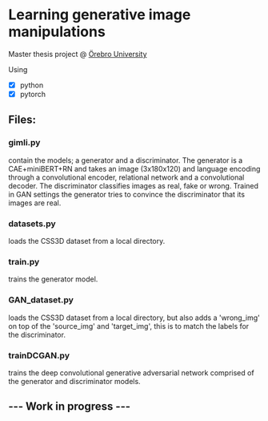 # Learning generative image manipulations

Master thesis project @ [Örebro University](oru.se)

Using 
- [x] python
- [x] pytorch

## Files:
### gimli.py 
contain the models; a generator and a discriminator. The generator is a CAE+miniBERT+RN and takes an image (3x180x120) and language encoding through a convolutional encoder, relational network and a convolutional decoder. The discriminator classifies images as real, fake or wrong. Trained in GAN settings the generator tries to convince the discriminator that its images are real.

### datasets.py 
loads the CSS3D dataset from a local directory.

### train.py 
trains the generator model.

### GAN_dataset.py 
loads the CSS3D dataset from a local directory, but also adds a 'wrong_img' on top of the 'source_img' and 'target_img', this is to match the labels for the discriminator.

### trainDCGAN.py 
trains the deep convolutional generative adversarial network comprised of the generator and discriminator models.


## --- Work in progress ---
